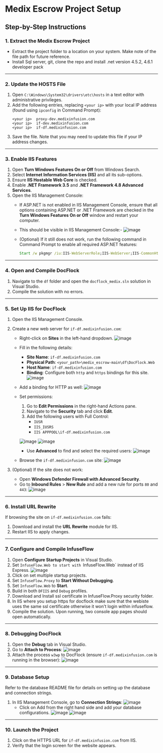 # Medix Escrow Project Setup

## Step-by-Step Instructions

### 1. Extract the Medix Escrow Project
- Extract the project folder to a location on your system. Make note of the file path for future reference.
- Install Sql server, git, clone the repo and install .net version 4.5.2, 4.6.1 developer pack

---

### 2. Update the HOSTS File
1. Open `C:\Windows\System32\drivers\etc\hosts` in a text editor with administrative privileges.
2. Add the following entries, replacing `<your ip>` with your local IP address (found using `ipconfig` in Command Prompt):
   ```plaintext
   <your ip>  proxy-dev.medixinfusion.com
   <your ip>  if-dev.medixinfusion.com
   <your ip>  if-df.medixinfusion.com
   ```
3. Save the file. Note that you may need to update this file if your IP address changes.

---

### 3. Enable IIS Features
1. Open **Turn Windows Features On or Off** from Windows Search.
2. Select **Internet Information Services (IIS)** and all its sub-options.
3. Ensure **IIS Hostable Web Core** is checked.
4. Enable **.NET Framework 3.5** and **.NET Framework 4.8 Advanced Services**.
5. Open the IIS Management Console:
   - If ASP.NET is not enabled in IIS Management Console, ensure that all options containing ASP.NET or .NET Framework are checked in the **Turn Windows Features On or Off** window and restart your computer.
   - This should be visible in IIS Management Console:-
     ![image](https://github.com/user-attachments/assets/a476ff5e-18e8-4488-864c-6c1af83778f8)

   - (Optional) If it still does not work, run the following command in Command Prompt to enable all required ASP.NET features:
     ```cmd
     Start /w pkgmgr /iu:IIS-WebServerRole;IIS-WebServer;IIS-CommonHttpFeatures;IIS-StaticContent;IIS-DefaultDocument;IIS-DirectoryBrowsing;IIS-HttpErrors;IIS-ApplicationDevelopment;IIS-ASPNET;IIS-NetFxExtensibility;IIS-ISAPIExtensions;IIS-ISAPIFilter;IIS-HealthAndDiagnostics;IIS-HttpLogging;IIS-LoggingLibraries;IIS-RequestMonitor;IIS-Security;IIS-RequestFiltering;IIS-HttpCompressionStatic;IIS-WebServerManagementTools;IIS-ManagementConsole;WAS-WindowsActivationService;WAS-ProcessModel;WAS-NetFxEnvironment;WAS-ConfigurationAPI
     ```

---

### 4. Open and Compile DocFlock
1. Navigate to the `df` folder and open the `docflock_medix.sln` solution in Visual Studio.
2. Compile the solution with no errors.

---

### 5. Set Up IIS for DocFlock
1. Open the IIS Management Console.
2. Create a new web server for `if-df.medixinfusion.com`:
   - Right-click on **Sites** in the left-hand dropdown.
     ![image](https://github.com/user-attachments/assets/2d9c0a5e-61d6-44bf-bac0-e9b5bf04ac1d)
   - Fill in the following details:
     - **Site Name**: `if-df.medixinfusion.com`
     - **Physical Path**: `<your_path>\medix_escrow-main\df\DocFlock.Web`
     - **Host Name**: `if-df.medixinfusion.com`
     - **Binding**: Configure both `http` and `https` bindings for this site.
       ![image](https://github.com/user-attachments/assets/acb99fbe-ff29-4b44-acb5-d0597661571a)

   - Add a binding for HTTP as well:
     ![image](https://github.com/user-attachments/assets/6b759106-3274-4c00-bc0e-acc94b50425f)

   - Set permissions:
     1. Go to **Edit Permissions** in the right-hand Actions pane.
     2. Navigate to the **Security** tab and click **Edit**.
     3. Add the following users with Full Control:
        - `IUSR`
        - `IIS_IUSRS`
        - `IIS APPPOOL\if-df.medixinfusion.com`

       ![image](https://github.com/user-attachments/assets/b42f8e2f-381c-423f-8aa2-384d6fad1018)
       ![image](https://github.com/user-attachments/assets/c9547cbd-8789-4242-9513-320e6609475b)

     - Use **Advanced** to find and select the required users:
       ![image](https://github.com/user-attachments/assets/61d4793c-1aa0-4a90-9262-3144ca6706b2)

   - Browse the `if-df.medixinfusion.com` site:
     ![image](https://github.com/user-attachments/assets/31d954b2-497f-43e6-97ed-3799931758f9)

3. (Optional) If the site does not work:
   - Open **Windows Defender Firewall with Advanced Security**.
   - Go to **Inbound Rules** > **New Rule** and add a new rule for ports `80` and `443`:
     ![image](https://github.com/user-attachments/assets/c972f4cd-f7e1-4120-af11-62bdc3452c61)

---

### 6. Install URL Rewrite 
If browsing the site on `if-df.medixinfusion.com` fails:
1. Download and install the **URL Rewrite** module for IIS.
2. Restart IIS to apply changes.

---


### 7. Configure and Compile InfuseFlow
1. Open **Configure Startup Projects** in Visual Studio.
2. Set  `InfuseFlow.Web to start with `InfuseFlow.Web` instead of IIS Express.
 ![image](https://github.com/user-attachments/assets/79ef9c36-a3d2-4c36-8c49-331bb2455386)
3. Click on set multiple startup projects.
4. Set `InfuseFlow.Proxy` to **Start Without Debugging**.
5. Set `InfuseFlow.Web` to **Start**.
6. Build in both `DFIIS` and `Debug` profiles.
7. Download and Install ssl certificate in InfuseFlow.Proxy security folder.
8. In IIS where you setup https for docflock make sure that the webiste uses the same ssl certificate otherwise it won't login within infuseflow.
9. Compile the solution. Upon running, two console app pages should open automatically.

---

### 8. Debugging DocFlock
1. Open the **Debug** tab in Visual Studio.
2. Go to **Attach to Process**:
   ![image](https://github.com/user-attachments/assets/5e2da9ac-d907-4015-8952-f5d1a943aeb4)
3. Attach the process `w3wp` to DocFlock (ensure `if-df.medixinfusion.com` is running in the browser):
   ![image](https://github.com/user-attachments/assets/2eff3240-2ae2-462a-b4ba-3df3e98899f4)

---

### 9. Database Setup
Refer to the database README file for details on setting up the database and connection strings.

1. In IIS Management Console, go to **Connection Strings**:
   ![image](https://github.com/user-attachments/assets/1977f9f3-a94c-460a-a155-9fff8f9b96de)
   - Click on Add from the right hand side and add your database configurations.
   ![image](https://github.com/user-attachments/assets/debbc0ed-0489-4618-bcb5-b4227bfa3236)
   ![image](https://github.com/user-attachments/assets/1f861993-39e1-4d48-ac4a-7469ca58c249)

---

### 10. Launch the Project
1. Click on the HTTPS URL for `if-df.medixinfusion.com` from IIS.
2. Verify that the login screen for the website appears.
